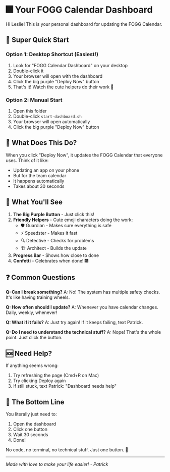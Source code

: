 # 🎆 Your FOGG Calendar Dashboard

Hi Leslie! This is your personal dashboard for updating the FOGG Calendar. 

## 🚀 Super Quick Start

### Option 1: Desktop Shortcut (Easiest!)
1. Look for "FOGG Calendar Dashboard" on your desktop
2. Double-click it
3. Your browser will open with the dashboard
4. Click the big purple "Deploy Now" button
5. That's it! Watch the cute helpers do their work 🎉

### Option 2: Manual Start
1. Open this folder
2. Double-click `start-dashboard.sh`
3. Your browser will open automatically
4. Click the big purple "Deploy Now" button

## 🤔 What Does This Do?

When you click "Deploy Now", it updates the FOGG Calendar that everyone uses. Think of it like:
- Updating an app on your phone
- But for the team calendar
- It happens automatically
- Takes about 30 seconds

## 🎯 What You'll See

1. **The Big Purple Button** - Just click this!
2. **Friendly Helpers** - Cute emoji characters doing the work:
   - 🛡️ Guardian - Makes sure everything is safe
   - ⚡ Speedster - Makes it fast
   - 🔍 Detective - Checks for problems
   - 🏗️ Architect - Builds the update
3. **Progress Bar** - Shows how close to done
4. **Confetti** - Celebrates when done! 🎆

## ❓ Common Questions

**Q: Can I break something?**
A: No! The system has multiple safety checks. It's like having training wheels.

**Q: How often should I update?**
A: Whenever you have calendar changes. Daily, weekly, whenever!

**Q: What if it fails?**
A: Just try again! If it keeps failing, text Patrick.

**Q: Do I need to understand the technical stuff?**
A: Nope! That's the whole point. Just click the button.

## 🆘 Need Help?

If anything seems wrong:
1. Try refreshing the page (Cmd+R on Mac)
2. Try clicking Deploy again
3. If still stuck, text Patrick: "Dashboard needs help"

## 💜 The Bottom Line

You literally just need to:
1. Open the dashboard
2. Click one button
3. Wait 30 seconds
4. Done!

No code, no terminal, no technical stuff. Just one button. 🎯

---

*Made with love to make your life easier! - Patrick*